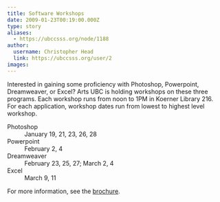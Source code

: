 ```yaml
---
title: Software Workshops 
date: 2009-01-23T00:19:00.000Z
type: story
aliases:
  - https://ubccsss.org/node/1188
author:
  username: Christopher Head
  link: https://ubccsss.org/user/2
images:
---
```


<div class="field field-name-body field-type-text-with-summary field-label-hidden"><div class="field-items"><div class="field-item even"><p>Interested in gaining some proficiency with Photoshop, Powerpoint, Dreamweaver, or Excel? Arts UBC is holding workshops on these three programs. Each workshop runs from noon to 1PM in Koerner Library 216. For each application, workshop dates run from lowest to highest level workshop.</p>
<dl>
<dt>Photoshop</dt>
<dd>January 19, 21, 23, 26, 28</dd>
<dt>Powerpoint</dt>
<dd>February 2, 4</dd>
<dt>Dreamweaver</dt>
<dd>February 23, 25, 27; March 2, 4</dd>
<dt>Excel</dt>
<dd>March 9, 11</dd>
</dl>
<p>For more information, see the <a href="http://isit.arts.ubc.ca/workshops">brochure</a>.</p>
</div></div></div>    <footer>
          </footer>